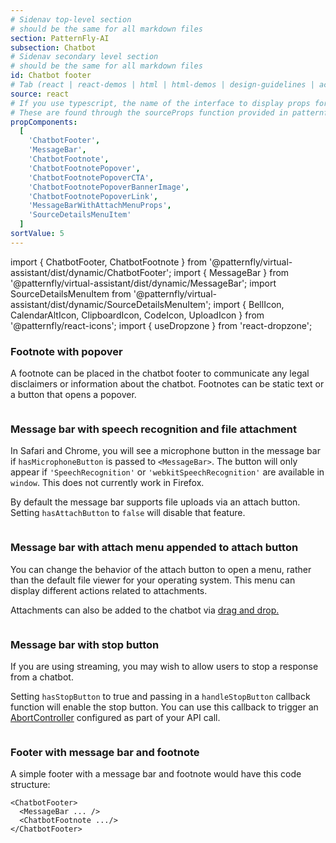 ```yaml
---
# Sidenav top-level section
# should be the same for all markdown files
section: PatternFly-AI
subsection: Chatbot
# Sidenav secondary level section
# should be the same for all markdown files
id: Chatbot footer
# Tab (react | react-demos | html | html-demos | design-guidelines | accessibility)
source: react
# If you use typescript, the name of the interface to display props for
# These are found through the sourceProps function provided in patternfly-docs.source.js
propComponents:
  [
    'ChatbotFooter',
    'MessageBar',
    'ChatbotFootnote',
    'ChatbotFootnotePopover',
    'ChatbotFootnotePopoverCTA',
    'ChatbotFootnotePopoverBannerImage',
    'ChatbotFootnotePopoverLink',
    'MessageBarWithAttachMenuProps',
    'SourceDetailsMenuItem'
  ]
sortValue: 5
---
```


import { ChatbotFooter, ChatbotFootnote } from '@patternfly/virtual-assistant/dist/dynamic/ChatbotFooter';
import { MessageBar } from '@patternfly/virtual-assistant/dist/dynamic/MessageBar';
import SourceDetailsMenuItem from '@patternfly/virtual-assistant/dist/dynamic/SourceDetailsMenuItem';
import { BellIcon, CalendarAltIcon, ClipboardIcon, CodeIcon, UploadIcon } from '@patternfly/react-icons';
import { useDropzone } from 'react-dropzone';

### Footnote with popover

A footnote can be placed in the chatbot footer to communicate any legal disclaimers or information about the chatbot.
Footnotes can be static text or a button that opens a popover.

```js file="./ChatbotFootnote.tsx"

```

### Message bar with speech recognition and file attachment

In Safari and Chrome, you will see a microphone button in the message bar if `hasMicrophoneButton` is passed to `<MessageBar>`. The button will only appear if `'SpeechRecognition'` or `'webkitSpeechRecognition'` are available in `window`. This does not currently work in Firefox.

By default the message bar supports file uploads via an attach button. Setting `hasAttachButton` to `false` will disable that feature.

```js file="./ChatbotMessageBar.tsx"

```

### Message bar with attach menu appended to attach button

You can change the behavior of the attach button to open a menu, rather than the default file viewer for your operating system. This menu can display different actions related to attachments.

Attachments can also be added to the chatbot via [drag and drop.](/patternfly-ai/chatbot/chatbot-attachments#attachment-dropzone)

```js file="./ChatbotMessageBarAttach.tsx"

```

### Message bar with stop button

If you are using streaming, you may wish to allow users to stop a response from a chatbot.

Setting `hasStopButton` to true and passing in a `handleStopButton` callback function will enable the stop button. You can use this callback to trigger an [AbortController](https://developer.mozilla.org/en-US/docs/Web/API/AbortController) configured as part of your API call.

```js file="./ChatbotMessageBarStop.tsx"

```

### Footer with message bar and footnote

A simple footer with a message bar and footnote would have this code structure:

```noLive
<ChatbotFooter>
  <MessageBar ... />
  <ChatbotFootnote .../>
</ChatbotFooter>
```

```js file="./ChatbotFooter.tsx"

```

```

```
